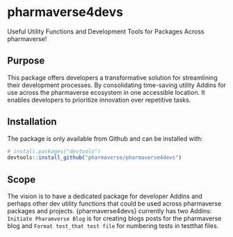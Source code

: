 # pharmaverse4devs
Useful Utility Functions and Development Tools for Packages Across pharmaverse!

## Purpose

This package offers developers a transformative solution for streamlining their development processes. By consolidating time-saving utility Addins for use across the pharmaverse ecosystem in one accessible location. It enables developers to prioritize innovation over repetitive tasks.  

## Installation

The package is only available from Github and can be installed with:

```r
# install.packages("devtools")
devtools::install_github("pharmaverse/pharmaverse4devs")
```

## Scope
The vision is to have a dedicated package for developer Addins and perhaps other dev utility functions that could be used across pharmaverse packages and projects. {pharmaverse4devs} currently has two Addins: `Initiate Pharamverse Blog` is for creating blogs posts for the pharmaverse blog and `Format test_that test file` for numbering tests in testthat files.
